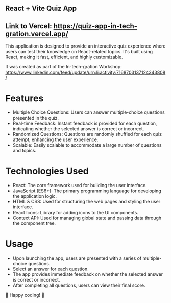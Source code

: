 ## React + Vite Quiz App

## Link to Vercel: https://quiz-app-in-tech-gration.vercel.app/

This application is designed to provide an interactive quiz experience where users can test their knowledge on React-related topics. It's built using React, making it fast, efficient, and highly customizable.

It was created as part of the In-tech-gration Workshop: https://www.linkedin.com/feed/update/urn:li:activity:7168703137124343808/

# Features
- Multiple Choice Questions: Users can answer multiple-choice questions presented in the quiz.
- Real-time Feedback: Instant feedback is provided for each question, indicating whether the selected answer is correct or incorrect.
- Randomized Questions: Questions are randomly shuffled for each quiz attempt, enhancing the user experience.
- Scalable: Easily scalable to accommodate a large number of questions and topics.

# Technologies Used
- React: The core framework used for building the user interface.
- JavaScript (ES6+): The primary programming language for developing the application logic.
- HTML & CSS: Used for structuring the web pages and styling the user interface.
- React Icons: Library for adding icons to the UI components.
- Context API: Used for managing global state and passing data through the component tree.

# Usage
- Upon launching the app, users are presented with a series of multiple-choice questions.
- Select an answer for each question.
- The app provides immediate feedback on whether the selected answer is correct or incorrect.
- After completing all questions, users can view their final score.

🚀 Happy coding! 🚀
